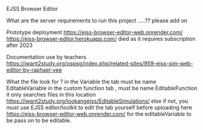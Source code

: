 EJSS Browser Editor


What are the server requirements to run this project
.....?? please add on


Prototype deployment
https://ejss-browser-editor-web.onrender.com/
https://ejss-browser-editor.herokuapp.com/ died as it requires subscription after 2023

Documentation use by teachers
https://iwant2study.org/ospsg/index.php/related-sites/959-ejss-sim-web-editor-by-raphael-yee


What the file look for ?
in the Variable the tab must be name EditableVariable
in the custom function tab , must be name EditableFunction
it only searches files in this location https://iwant2study.org/lookangejss/EditableSimulations/
else if not, you must use EJSS editor/toolkit to edit the tab yourself before uploading here https://ejss-browser-editor-web.onrender.com/   for the editableVariable to be pass on to be editable.

